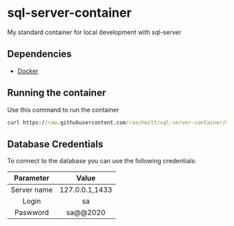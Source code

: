 # sql-server-container
My standard container for local development with sql-server

## Dependencies 

- [Docker](https://docs.docker.com/get-docker/)

## Running the container

Use this command to run the container

```cmd
curl https://raw.githubusercontent.com/raschmitt/sql-server-container/main/docker-compose.yaml -o docker-compose.yaml && docker-compose up -d
```

## Database Credentials

To connect to the database you can use the following credentials:

| Parameter | Value |
| :---: | :---: |
| Server name | 127.0.0.1,1433 |
| Login | sa |
| Paswword | sa@@2020 |

